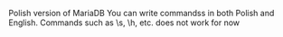 Polish version of MariaDB
 
You can write commandss in both Polish and English.
Commands such as \s, \h, etc. does not work for now
